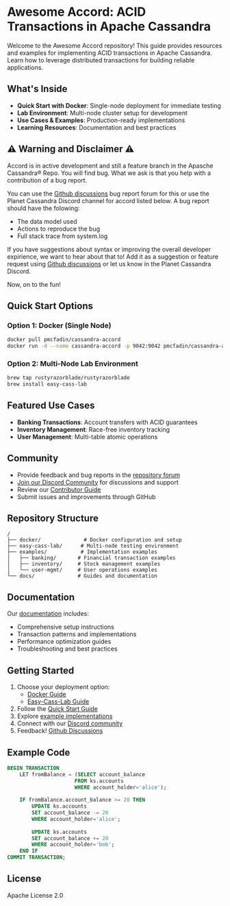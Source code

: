# Awesome Accord: ACID Transactions in Apache Cassandra

Welcome to the Awesome Accord repository! This guide provides resources and examples for implementing ACID transactions in Apache Cassandra. Learn how to leverage distributed transactions for building reliable applications.

## What's Inside

- **Quick Start with Docker**: Single-node deployment for immediate testing
- **Lab Environment**: Multi-node cluster setup for development
- **Use Cases & Examples**: Production-ready implementations
- **Learning Resources**: Documentation and best practices

## ⚠️ Warning and Disclaimer ⚠️
Accord is in active development and still a feature branch in the Apasche Cassandra® Repo. You will find bug. What we ask is that you help with a contribution of a bug report. 

You can use the [Github discussions](https://github.com/pmcfadin/awesome-accord/discussions) bug report forum for this or use the Planet Cassandra Discord channel for accord listed below. A bug report should have the folowing:
  - The data model used
  - Actions to reproduce the bug
  - Full stack trace from system.log

If you have suggestions about syntax or improving the overall developer expirience, we want to hear about that to! Add it as a suggestion or feature request using [Github discussions](https://github.com/pmcfadin/awesome-accord/discussions) or let us know in the Planet Cassandra Discord. 

Now, on to the fun!

## Quick Start Options

### Option 1: Docker (Single Node)
```bash
docker pull pmcfadin/cassandra-accord
docker run -d --name cassandra-accord -p 9042:9042 pmcfadin/cassandra-accord
```

### Option 2: Multi-Node Lab Environment
```bash
brew tap rustyrazorblade/rustyrazorblade
brew install easy-cass-lab
```

## Featured Use Cases

- **Banking Transactions**: Account transfers with ACID guarantees
- **Inventory Management**: Race-free inventory tracking
- **User Management**: Multi-table atomic operations

## Community

- Provide feedback and bug reports in the [repository forum](https://github.com/pmcfadin/awesome-accord/discussions) 
 - [Join our Discord Community](https://discord.gg/GrRCajJqmQ) for discussions and support
- Review our [Contributor Guide](./CONTRIBUTING.md)
- Submit issues and improvements through GitHub

## Repository Structure

```
/
├── docker/              # Docker configuration and setup
├── easy-cass-lab/      # Multi-node testing environment
├── examples/           # Implementation examples
│   ├── banking/       # Financial transaction examples
│   ├── inventory/     # Stock management examples
│   └── user-mgmt/     # User operations examples
└── docs/              # Guides and documentation
```

## Documentation

Our [documentation](./docs/README.md) includes:
- Comprehensive setup instructions
- Transaction patterns and implementations
- Performance optimization guides
- Troubleshooting and best practices

## Getting Started

1. Choose your deployment option:
   - [Docker Guide](./docker/README.md)
   - [Easy-Cass-Lab Guide](./easy-cass-lab/README.md)
2. Follow the [Quick Start Guide](./docs/quickstart.md)
3. Explore [example implementations](./examples/)
4. Connect with our [Discord community](https://discord.gg/GrRCajJqmQ)
5. Feedback! [Github Discussions](https://github.com/pmcfadin/awesome-accord/discussions)

## Example Code

```sql
BEGIN TRANSACTION
    LET fromBalance = (SELECT account_balance 
                      FROM ks.accounts 
                      WHERE account_holder='alice');
    
    IF fromBalance.account_balance >= 20 THEN
        UPDATE ks.accounts 
        SET account_balance -= 20 
        WHERE account_holder='alice';
        
        UPDATE ks.accounts 
        SET account_balance += 20 
        WHERE account_holder='bob';
    END IF
COMMIT TRANSACTION;
```

## License

Apache License 2.0